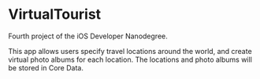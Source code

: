 # VirtualTourist
Fourth project of the iOS Developer Nanodegree.

This app allows users specify travel locations around the world, and
create virtual photo albums for each location. The locations and photo
albums will be stored in Core Data.
